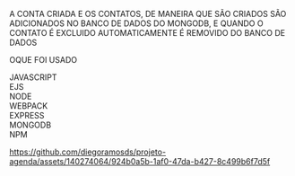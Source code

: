 A CONTA CRIADA E OS CONTATOS, DE MANEIRA QUE SÃO CRIADOS SÃO ADICIONADOS NO BANCO DE DADOS DO MONGODB, E QUANDO O CONTATO É EXCLUIDO AUTOMATICAMENTE É REMOVIDO DO BANCO DE DADOS


OQUE FOI USADO

JAVASCRIPT <br>
EJS  <br>
NODE  <br>
WEBPACK <br>
EXPRESS <br>
MONGODB <br>
NPM



https://github.com/diegoramosds/projeto-agenda/assets/140274064/924b0a5b-1af0-47da-b427-8c499b6f7d5f


